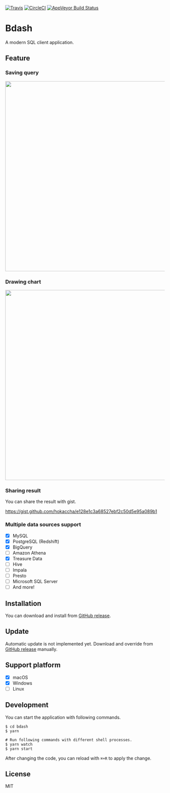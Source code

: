 [![Travis](https://img.shields.io/travis/bdash-app/bdash.svg?style=flat-square&label=Travis+CI)](https://travis-ci.org/bdash-app/bdash)
[![CircleCI](https://img.shields.io/circleci/project/github/bdash-app/bdash.svg?style=flat-square&label=CircleCI)](https://circleci.com/gh/bdash-app/bdash)
[![AppVeyor Build Status](https://img.shields.io/appveyor/ci/hokaccha/bdash/master.svg?style=flat-square&label=AppVeyor&logo=appveyor)](https://ci.appveyor.com/project/hokaccha/bdash/branch/master)

# Bdash

A modern SQL client application.

## Feature

### Saving query

<img width="600" src="https://raw.githubusercontent.com/bdash-app/bdash/1.2.2/assets/capture1.png">

### Drawing chart

<img width="600" src="https://raw.githubusercontent.com/bdash-app/bdash/1.2.2/assets/capture2.png">

### Sharing result

You can share the result with gist.

https://gist.github.com/hokaccha/e128e1c3a68527ebf2c50d5e95a089b1

### Multiple data sources support

* [x] MySQL
* [x] PostgreSQL (Redshift)
* [x] BigQuery
* [ ] Amazon Athena
* [x] Treasure Data
* [ ] Hive
* [ ] Impala
* [ ] Presto
* [ ] Microsoft SQL Server
* [ ] And more!

## Installation

You can download and install from [GitHub release](https://github.com/bdash-app/bdash/releases).

## Update

Automatic update is not implemented yet. Download and override from [GitHub release](https://github.com/bdash-app/bdash/releases) manually.

## Support platform

* [x] macOS
* [x] Windows
* [ ] Linux

## Development

You can start the application with following commands.

```
$ cd bdash
$ yarn

# Run following commands with different shell processes.
$ yarn watch
$ yarn start
```

After changing the code, you can reload with `⌘+R` to apply the change.

## License

MIT

